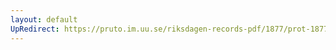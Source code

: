 ```yaml
---
layout: default
UpRedirect: https://pruto.im.uu.se/riksdagen-records-pdf/1877/prot-1877--ak--021/prot-1877--ak--021_007.pdf
---
```

